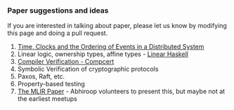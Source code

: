 ### Paper suggestions and ideas

If you are interested in talking about paper, please let us know by modifying
this page and doing a pull request.

1. [Time, Clocks and the Ordering of Events in a Distributed System](https://lamport.azurewebsites.net/pubs/time-clocks.pdf)
2. Linear logic, ownership types, affine types - [Linear Haskell](https://arxiv.org/pdf/1710.09756)
3. [Compiler Verification - Compcert](https://dl.acm.org/doi/pdf/10.1145/1111320.1111042)
4. Symbolic Verification of cryptographic protocols
5. Paxos, Raft, etc.
6. Property-based testing
7. [The MLIR Paper](https://arxiv.org/pdf/2002.11054) - Abhiroop volunteers to present this, but maybe not at the earliest meetups
